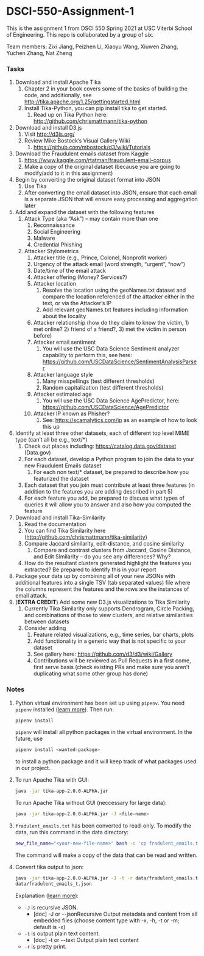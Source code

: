 # DSCI-550-Assignment-1

This is the assignment 1 from DSCI 550 Spring 2021 at USC Viterbi School of Engineering. This repo is collaborated by a group of six.

Team members: Zixi Jiang, Peizhen Li, Xiaoyu Wang, Xiuwen Zhang, Yuchen Zhang, Nat Zheng

### Tasks

1. Download and install Apache Tika
   1. Chapter 2 in your book covers some of the basics of building the code, and additionally, see http://tika.apache.org/1.25/gettingstarted.html
   2. Install Tika-Python, you can pip install tika to get started.
      1. Read up on Tika Python here: http://github.com/chrismattmann/tika-python
2. Download and install D3.js
   1. Visit http://d3js.org/
   2. Review Mike Bostock’s Visual Gallery Wiki
      1. https://github.com/mbostock/d3/wiki/Tutorials
3. Download the Fraudulent emails dataset from Kaggle
   1. https://www.kaggle.com/rtatman/fraudulent-email-corpus
   2. Make a copy of the original dataset (because you are going to modify/add to it in this assignment)
4. Begin by converting the original dataset format into JSON
   1. Use Tika
   2. After converting the email dataset into JSON, ensure that each email is a separate JSON that will ensure easy processing and aggregation later
5. Add and expand the dataset with the following features
   1. Attack Type (aka “Ask”) – may contain more than one
      1. Reconnaissance
      2. Social Engineering
      3. Malware
      4. Credential Phishing
   2. Attacker Stylometrics
      1. Attacker title (e.g., Prince, Colonel, Nonprofit worker)
      2. Urgency of the attack email (word strength, “urgent”, “now”)
      3. Date/time of the email attack
      4. Attacker offering (Money? Services?)
      5. Attacker location
         1. Resolve the location using the geoNames.txt dataset and compare the location referenced of the attacker either in the text, or via the Attacker’s IP
         2. Add relevant geoNames.txt features including information about the locality
      6. Attacker relationship (how do they claim to know the victim, 1) met online? 2) friend of a friend?, 3) met the victim in person before)
      7. Attacker email sentiment
         1. You will use the USC Data Science Sentiment analyzer capability to perform this, see here: https://github.com/USCDataScience/SentimentAnalysisParser
      8. Attacker language style
         1. Many misspellings (test different thresholds)
         2. Random capitalization (test different thresholds)
      9. Attacker estimated age
         1. You will use the USC Data Science AgePredictor, here: https://github.com/USCDataScience/AgePredictor
      10. Attacker IP known as Phisher?
          1. See: ​https://scamalytics.com/ip as an example of how to look this up
6. Identify at least three other datasets, each of different top level MIME type (can’t all be e.g., text/*)
   1. Check out places including: https://catalog.data.gov/dataset (Data.gov)
   2. For each dataset, develop a Python program to join the data to your new Fraudulent Emails dataset
      1. For each non text/* dataset, be prepared to describe how you featurized the dataset
   3. Each dataset that you join must contribute at least three features (in addition to the features you are adding described in part 5)
   4. For each feature you add, be prepared to discuss what types of queries it will allow you to answer and also how you computed the feature
7. Download and install Tika-Similarity
   1. Read the documentation
   2. You can find Tika Similarity here (http://github.com/chrismattmann/tika-similarity)
   3. Compare Jaccard similarity, edit-distance, and cosine similarity
      1. Compare and contrast clusters from Jaccard, Cosine Distance, and Edit Similarity – do you see any differences? Why?
   4. How do the resultant clusters generated highlight the features you extracted? Be prepared to identify this in your report
8. Package your data up by combining all of your new JSONs with additional features into a single TSV (tab separated values) file where the columns represent the features and the rows are the instances of email attack.
9. (**EXTRA CREDIT**) Add some new D3.js visualizations to Tika Similarity
   1. Currently Tika Similarity only supports Dendrogram, Circle Packing, and combinations of those to view clusters, and relative similarities between datasets
   2. Consider adding
      1. Feature related visualizations, e.g., time series, bar charts, plots
      2. Add functionality in a generic way that is not specific to your dataset
      3. See gallery here: https://github.com/d3/d3/wiki/Gallery
      4. Contributions will be reviewed as Pull Requests in a first come, first serve basis (check existing PRs and make sure you aren’t duplicating what some other group has done)

### Notes

1. Python virtual environment has been set up using `pipenv`. You need `pipenv` installed ([learn more](https://pipenv-fork.readthedocs.io/en/latest/)). Then run:

   ```bash
   pipenv install
   ```

   `pipenv` will install all python packages in the virtual environment. In the future, use

   ```bash
   pipenv install <wanted-package>
   ```

   to install a python package and it will keep track of what packages used in our project.

2. To run Apache Tika with GUI:

   ```bash
   java -jar tika-app-2.0.0-ALPHA.jar
   ```

   To run Apache Tika without GUI (neccessary for large data):

   ```bash
   java -jar tika-app-2.0.0-ALPHA.jar -J <file-name>
   ```

3. `fradulent_emails.txt` has been converted to read-only. To modify the data, run this command in the data directory:

   ```bash
   new_file_name="<your-new-file-name>" bash -c 'cp fradulent_emails.txt ${new_file_name}; chmod 0644 ${new_file_name}'
   ```

   The command will make a copy of the data that can be read and written.
   
4. Convert tika output to json:

   ```bash
   java -jar tika-app-2.0.0-ALPHA.jar -J -t -r data/fradulent_emails.txt >
   data/fradulent_emails_t.json
   ```

   Explanation ([learn more](http://tika.apache.org/1.25/gettingstarted.html)): 

   - `-J` is recursive JSON.
     - [doc] -J  or --jsonRecursive Output metadata and content from all embedded files (choose content type with -x, -h, -t or -m; default is -x)
   - `-t` is output plain text content.
     - [doc]  -t  or --text          Output plain text content
   - `-r` is pretty print.

